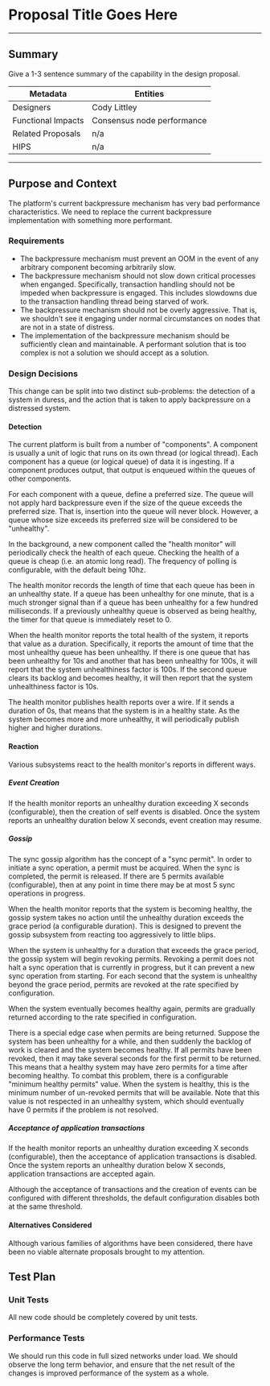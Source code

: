 # Proposal Title Goes Here

---

## Summary

Give a 1-3 sentence summary of the capability in the design proposal.

| Metadata           | Entities                            | 
|--------------------|-------------------------------------|
| Designers          | Cody Littley                        |
| Functional Impacts | Consensus node performance          |
| Related Proposals  | n/a                                 |
| HIPS               | n/a                                 |

---

## Purpose and Context

The platform's current backpressure mechanism has very bad performance characteristics.
We need to replace the current backpressure implementation with something more performant.

### Requirements

- The backpressure mechanism must prevent an OOM in the event of any arbitrary component
  becoming arbitrarily slow.
- The backpressure mechanism should not slow down critical processes when enganged.
  Specifically, transaction handling should not be impeded when backpressure is engaged.
  This includes slowdowns due to the transaction handling thread being starved of work.
- The backpressure mechanism should not be overly aggressive. That is, we shouldn't see
  it engaging under normal circumstances on nodes that are not in a state of distress.
- The implementation of the backpressure mechanism should be sufficiently clean and
  maintainable. A performant solution that is too complex is not a solution we should
  accept as a solution.

### Design Decisions

This change can be split into two distinct sub-problems: the detection of a system in duress, and the action that
is taken to apply backpressure on a distressed system.

#### Detection

The current platform is built from a number of "components". A component is usually a unit of logic that runs on its
own thread (or logical thread). Each component has a queue (or logical queue) of data it is ingesting. If a component
produces output, that output is enqueued within the queues of other components.

For each component with a queue, define a preferred size. The queue will not apply hard backpressure even if the
size of the queue exceeds the preferred size. That is, insertion into the queue will never block. However, a queue
whose size exceeds its preferred size will be considered to be "unhealthy".

In the background, a new component called the "health monitor" will periodically check the health of each queue.
Checking the health of a queue is cheap (i.e. an atomic long read). The frequency of polling is configurable, with the
default being 10hz.

The health monitor records the length of time that each queue has been in an unhealthy state. If a queue has been
unhealthy for one minute, that is a much stronger signal than if a queue has been unhealthy for a few hundred
milliseconds. If a previously unhealthy queue is observed as being healthy, the timer for that queue is immediately
reset to 0.

When the health monitor reports the total health of the system, it reports that value as a duration. Specifically,
it reports the amount of time that the most unhealthy queue has been unhealthy. If there is one queue that has been
unhealthy for 10s and another that has been unhealthy for 100s, it will report that the system unhealthiness factor
is 100s. If the second queue clears its backlog and becomes healthy, it will then report that the system unhealthiness
factor is 10s.

The health monitor publishes health reports over a wire. If it sends a duration of 0s, that means that the system is in
a healthy state. As the system becomes more and more unhealthy, it will periodically publish higher and higher
durations.

#### Reaction

Various subsystems react to the health monitor's reports in different ways.

##### Event Creation

If the health monitor reports an unhealthy duration exceeding X seconds (configurable), then the creation of self
events is disabled. Once the system reports an unhealthy duration below X seconds, event creation may resume.

##### Gossip

The sync gossip algorithm has the concept of a "sync permit". In order to initiate a sync operation, a permit must
be acquired. When the sync is completed, the permit is released. If there are 5 permits available (configurable),
then at any point in time there may be at most 5 sync operations in progress.

When the health monitor reports that the system is becoming healthy, the gossip system takes no action until the
unhealthy duration exceeds the grace period (a configurable duration). This is designed to prevent the gossip
subsystem from reacting too aggressively to little blips.

When the system is unhealthy for a duration that exceeds the grace period, the gossip system will begin revoking
permits. Revoking a permit does not halt a sync operation that is currently in progress, but it can prevent a new
sync operation from starting. For each second that the system is unhealthy beyond the grace period, permits are revoked
at the rate specified by configuration.

When the system eventually becomes healthy again, permits are gradually returned according to the rate specified in
configuration.

There is a special edge case when permits are being returned. Suppose the system has been unhealthy for a while, and
then suddenly the backlog of work is cleared and the system becomes healthy. If all permits have been revoked, then
it may take several seconds for the first permit to be returned. This means that a healthy system may have zero permits
for a time after becoming healthy. To combat this problem, there is a configurable "minimum healthy permits" value.
When the system is healthy, this is the minimum number of un-revoked permits that will be available. Note that this
value is not respected in an unhealthy system, which should eventually have 0 permits if the problem is not resolved.

##### Acceptance of application transactions

If the health monitor reports an unhealthy duration exceeding X seconds (configurable), then the acceptance of
application transactions is disabled. Once the system reports an unhealthy duration below X seconds,
application transactions are accepted again.

Although the acceptance of transactions and the creation of events can be configured with different thresholds,
the default configuration disables both at the same threshold.

#### Alternatives Considered

Although various families of algorithms have been considered, there have been no viable
alternate proposals brought to my attention.

## Test Plan

### Unit Tests

All new code should be completely covered by unit tests.

### Performance Tests

We should run this code in full sized networks under load. We should observe the long term behavior, and ensure
that the net result of the changes is improved performance of the system as a whole.